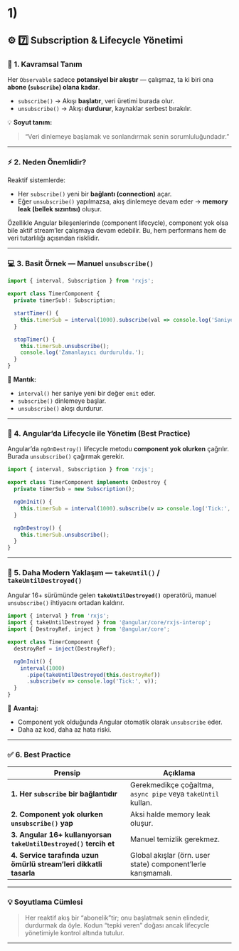 

# 1) 


## ⚙️ **7️⃣ Subscription & Lifecycle Yönetimi**

### 📘 1. Kavramsal Tanım

Her `Observable` sadece **potansiyel bir akıştır** — çalışmaz, ta ki biri ona **abone (`subscribe`) olana kadar**.

* `subscribe()` → Akışı **başlatır**, veri üretimi burada olur.
* `unsubscribe()` → Akışı **durdurur**, kaynaklar serbest bırakılır.

💡 **Soyut tanım:**

> “Veri dinlemeye başlamak ve sonlandırmak senin sorumluluğundadır.”

---

### ⚡ 2. Neden Önemlidir?

Reaktif sistemlerde:

* Her `subscribe()` yeni bir **bağlantı (connection)** açar.
* Eğer `unsubscribe()` yapılmazsa, akış dinlemeye devam eder → **memory leak (bellek sızıntısı)** oluşur.

Özellikle Angular bileşenlerinde (component lifecycle), component yok olsa bile aktif stream’ler çalışmaya devam edebilir.
Bu, hem performans hem de veri tutarlılığı açısından risklidir.

---

### 💻 3. Basit Örnek — Manuel `unsubscribe()`

```ts
import { interval, Subscription } from 'rxjs';

export class TimerComponent {
  private timerSub!: Subscription;

  startTimer() {
    this.timerSub = interval(1000).subscribe(val => console.log('Saniye:', val));
  }

  stopTimer() {
    this.timerSub.unsubscribe();
    console.log('Zamanlayıcı durduruldu.');
  }
}
```

🧠 **Mantık:**

* `interval()` her saniye yeni bir değer `emit` eder.
* `subscribe()` dinlemeye başlar.
* `unsubscribe()` akışı durdurur.

---

### 🧩 4. Angular’da Lifecycle ile Yönetim (Best Practice)

Angular’da `ngOnDestroy()` lifecycle metodu **component yok olurken** çağrılır.
Burada `unsubscribe()` çağırmak gerekir.

```ts
import { interval, Subscription } from 'rxjs';

export class TimerComponent implements OnDestroy {
  private timerSub = new Subscription();

  ngOnInit() {
    this.timerSub = interval(1000).subscribe(v => console.log('Tick:', v));
  }

  ngOnDestroy() {
    this.timerSub.unsubscribe();
  }
}
```

---

### 🧱 5. Daha Modern Yaklaşım — `takeUntil()` / `takeUntilDestroyed()`

Angular 16+ sürümünde gelen **`takeUntilDestroyed()`** operatörü, manuel `unsubscribe()` ihtiyacını ortadan kaldırır.

```ts
import { interval } from 'rxjs';
import { takeUntilDestroyed } from '@angular/core/rxjs-interop';
import { DestroyRef, inject } from '@angular/core';

export class TimerComponent {
  destroyRef = inject(DestroyRef);

  ngOnInit() {
    interval(1000)
      .pipe(takeUntilDestroyed(this.destroyRef))
      .subscribe(v => console.log('Tick:', v));
  }
}
```

🧠 **Avantaj:**

* Component yok olduğunda Angular otomatik olarak `unsubscribe` eder.
* Daha az kod, daha az hata riski.

---

### ✅ 6. Best Practice

| Prensip                                                           | Açıklama                                                      |
| ----------------------------------------------------------------- | ------------------------------------------------------------- |
| **1. Her `subscribe` bir bağlantıdır**                            | Gerekmedikçe çoğaltma, `async pipe` veya `takeUntil` kullan.  |
| **2. Component yok olurken `unsubscribe()` yap**                  | Aksi halde memory leak oluşur.                                |
| **3. Angular 16+ kullanıyorsan `takeUntilDestroyed()` tercih et** | Manuel temizlik gerekmez.                                     |
| **4. Service tarafında uzun ömürlü stream’leri dikkatli tasarla** | Global akışlar (örn. user state) component’lerle karışmamalı. |

---

### 💡 Soyutlama Cümlesi

> Her reaktif akış bir “abonelik”tir; onu başlatmak senin elindedir, durdurmak da öyle.
> Kodun “tepki veren” doğası ancak lifecycle yönetimiyle kontrol altında tutulur.

---


